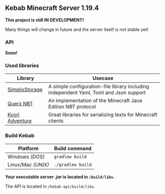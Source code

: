 ## Kebab Minecraft Server 1.19.4
**This project is still IN DEVELOPMENT!**

Many things will change in future and the server itself is not stable yet!

### API
**Soon!**

### Used libraries
| Library                                                               | Usecase                                                                               |
|-----------------------------------------------------------------------|---------------------------------------------------------------------------------------|
| [SimplixStorage](https://github.com/Simplix-Softworks/SimplixStorage) | A simple configuration-file library including independent Yaml, Toml and Json support |
| [Querz NBT](https://github.com/Querz/NBT)                             | An implementation of the Minecraft Java Edition NBT protocol                          |
| [Kyori Adventure](https://docs.advntr.dev/index.html)                 | Great libraries for serializing texts for Minecraft clients                           |

### Build Kebab

| Platform           | Build command       |
|--------------------|---------------------|
| Windows *(DOS)*    | ``gradlew build``   |
| Linux/Mac *(UNIX)* | ``./gradlew build`` |

**Your executable server *.jar* is located in `/build/libs`.**

The API is located in `/kebab-api/build/libs`.